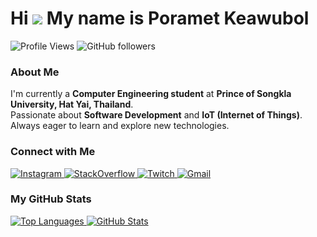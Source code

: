 Hi ![](https://user-images.githubusercontent.com/18350557/176309783-0785949b-9127-417c-8b55-ab5a4333674e.gif) My name is Poramet Keawubol
========================================================================================================================================
![Profile Views](https://komarev.com/ghpvc/?username=PorametKeawubol&label=Profile%20views&color=0e75b6&style=flat)
![GitHub followers](https://img.shields.io/github/followers/PorametKeawubol.svg?style=social&label=Follow)


### About Me  
 I'm currently a **Computer Engineering student** at **Prince of Songkla University, Hat Yai, Thailand**.  
 Passionate about **Software Development** and **IoT (Internet of Things)**.  
 Always eager to learn and explore new technologies.  



### Connect with Me 
<p align="left">
  <a href="http://www.instagram.com/mpzxyz_" target="_blank" rel="noreferrer">
    <img src="https://img.shields.io/badge/Instagram-8a3ab9?style=for-the-badge&logo=instagram&logoColor=white" alt="Instagram" />
  </a>
  <a href="https://www.stackoverflow.com/users/23502504/mpzx." target="_blank" rel="noreferrer">
    <img src="https://img.shields.io/badge/StackOverflow-FE7A16?style=for-the-badge&logo=stack-overflow&logoColor=white" alt="StackOverflow" />
  </a>
  <a href="https://www.twitch.tv/mpzxyz" target="_blank" rel="noreferrer">
    <img src="https://img.shields.io/badge/Twitch-9146FF?style=for-the-badge&logo=twitch&logoColor=white" alt="Twitch" />
  </a>
  <a href="mailto:poramet.contact@gmail.com" target="_blank" rel="noreferrer">
    <img src="https://img.shields.io/badge/Email-D14836?style=for-the-badge&logo=gmail&logoColor=white" alt="Gmail" />
  </a>
</p>




### My GitHub Stats

<a href="https://github.com/PorametKeawubol">
    <picture>
      <source media="(prefers-color-scheme: dark)" srcset="https://github-readme-stats.vercel.app/api/top-langs/?username=PorametKeawubol&langs_count=8&hide_border=true&layout=compact&custom_title=Most%20Used%20Languages&title_color=ffffff&text_color=d9d9d9&bg_color=0d1117" />
      <source media="(prefers-color-scheme: light)" srcset="https://github-readme-stats.vercel.app/api/top-langs/?username=PorametKeawubol&langs_count=8&hide_border=true&layout=compact&custom_title=Most%20Used%20Languages" />
      <img src="https://github-readme-stats.vercel.app/api/top-langs/?username=PorametKeawubol&langs_count=8&hide_border=true&layout=compact&custom_title=Most%20Used%20Languages" alt="Top Languages" />
    </picture>
  </a>
  <a href="https://github.com/PorametKeawubol">
    <picture>
      <source media="(prefers-color-scheme: dark)" srcset="https://github-readme-stats.vercel.app/api?username=PorametKeawubol&show_icons=true&hide_border=true&include_all_commits=true&title_color=ffffff&text_color=d9d9d9&icon_color=79ff97&bg_color=0d1117" />
      <source media="(prefers-color-scheme: light)" srcset="https://github-readme-stats.vercel.app/api?username=PorametKeawubol&show_icons=true&hide_border=true&include_all_commits=true" />
      <img src="https://github-readme-stats.vercel.app/api?username=PorametKeawubol&show_icons=true&hide_border=true&include_all_commits=true" alt="GitHub Stats" />
    </picture>
  </a>
